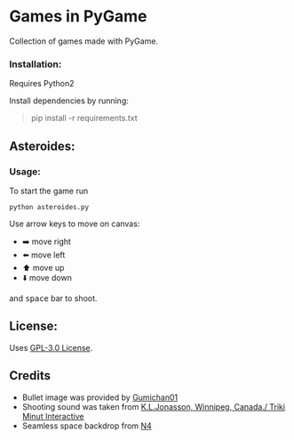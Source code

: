 # Games in PyGame

Collection of games made with PyGame.

### Installation:

Requires Python2

Install dependencies by running:
>pip install -r requirements.txt

## Asteroides:

### Usage:

To start the game run 

    python asteroides.py

Use arrow keys to move on canvas:

* :arrow_right: move right
* :arrow_left: move left
* :arrow_up: move up
* :arrow_down: move down

and <kbd>space</kbd> bar to shoot.


## License:
Uses [GPL-3.0 License](https://github.com/rodrigets/games-in-pygame/blob/master/LICENSE).

## Credits
* Bullet image was provided by [Gumichan01](https://gumichan01.github.io/en/)  
* Shooting sound was taken from [K.L.Jonasson, Winnipeg, Canada./ Triki Minut Interactive](https://twitter.com/trikiminut)  
* Seamless space backdrop from [N4](https://opengameart.org/users/n4)



